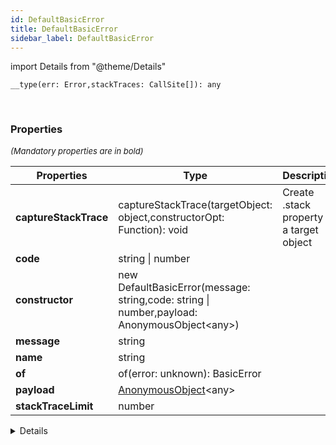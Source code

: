 ```yaml
---
id: DefaultBasicError
title: DefaultBasicError
sidebar_label: DefaultBasicError
---
```


import Details from "@theme/Details"


```tsx
__type(err: Error,stackTraces: CallSite[]): any
```
<br/>



### Properties

<font size="2"><i>(Mandatory properties are in bold)</i></font>

| Properties | Type | Description |
| --------- | ---- | ----------- |
| **captureStackTrace** | captureStackTrace(targetObject: object,constructorOpt: Function): void | Create .stack property on a target object |
| **code** | string \| number |  |
| **constructor** | new DefaultBasicError(message: string,code: string \| number,payload: AnonymousObject<any\>) |  |
| **message** | string |  |
| **name** | string |  |
| **of** | of(error: unknown): BasicError |  |
| **payload** | [AnonymousObject](/framework-api/interfaces/AnonymousObject.md)<any\> |  |
| **stackTraceLimit** | number |  |


<Details summary={<summary><b>Additional properties for advanced use cases</b></summary>}><div>

| Properties | Type | Description |
| --------- | ---- | ----------- |
| cause | unknown |  |
| prepareStackTrace |  |  |
| stack | string |  |


</div></Details>